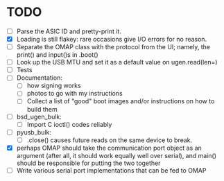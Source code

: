 TODO
=====

* [ ] Parse the ASIC ID and pretty-print it.
* [x] Loading is still flakey: rare occasions give I/O errors for no reason.
* [ ] Separate the OMAP class with the protocol from the UI; namely, the print() and input()s in .boot()
* [ ] Look up the USB MTU and set it as a default value on ugen.read(len=)
* [ ] Tests
* [ ] Documentation:
  * [ ] how signing works
  * [ ] photos to go with my instructions
  * [ ] Collect a list of "good" boot images and/or instructions on how to build them
* [ ] bsd_ugen_bulk:
  * [ ] Import C ioctl() codes reliably
* [ ] pyusb_bulk:
  * [ ] .close() causes future reads on the same device to break. 
* [x] perhaps OMAP should take the communication port object as an argument (after all, it should work equally well over serial), and main() should be responsible for putting the two together
* [ ] Write various serial port implementations that can be fed to OMAP